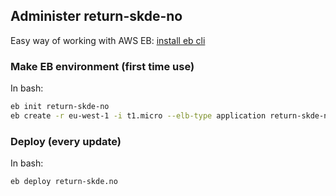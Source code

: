 ## Administer return-skde-no
Easy way of working with AWS EB: [install eb cli](https://github.com/aws/aws-elastic-beanstalk-cli-setup)

### Make EB environment (first time use)
In bash:
```bash
eb init return-skde-no
eb create -r eu-west-1 -i t1.micro --elb-type application return-skde-no
```

### Deploy (every update)
In bash:
```bash
eb deploy return-skde.no
```
